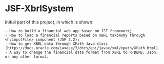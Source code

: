 # JSF-XbrlSystem

Initial part of this project, in which is shown:

    - How to build a financial web app based on JSF framework;
    - How to load a financial reports based on XBRL taxonomy through <h:inputFile> component (JSF 2.2);
    - How to get XBRL data through XPath Java class (https://docs.oracle.com/javase/7/docs/api/javax/xml/xpath/XPath.html);
    - A way to change the financial data format from XBRL to R-DBMS, Json, or any other format.

